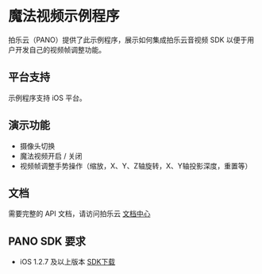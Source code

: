 # 魔法视频示例程序

拍乐云（PANO）提供了此示例程序，展示如何集成拍乐云音视频 SDK 以便于用户开发自己的视频帧调整功能。

## 平台支持

示例程序支持 iOS 平台。

## 演示功能

- 摄像头切换
- 魔法视频开启 / 关闭
- 视频帧调整手势操作（缩放，X、Y、Z轴旋转，X、Y轴投影深度，重置等）

## 文档

需要完整的 API 文档，请访问拍乐云 [文档中心](https://developer.pano.video/sdk/sdkapi/)

## PANO SDK 要求

- iOS 1.2.7 及以上版本 [SDK下载](https://developer.pano.video/download/#sdk)
